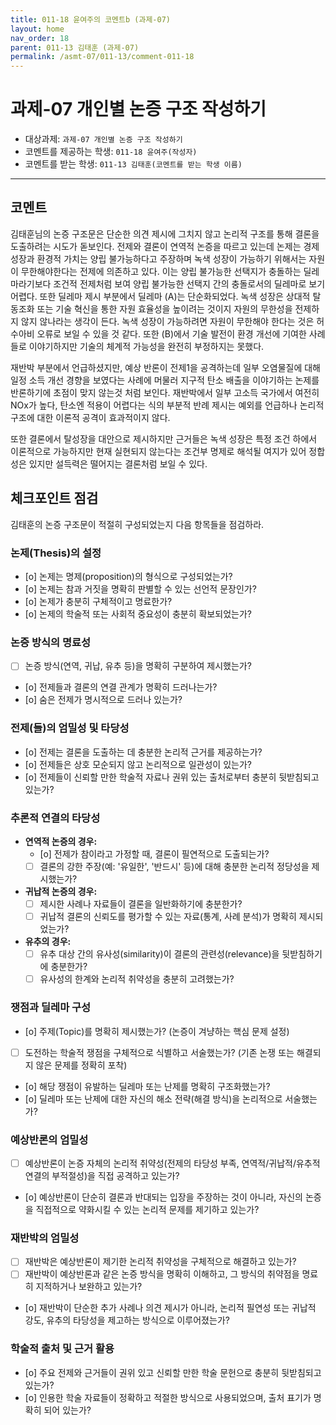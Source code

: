 ```yaml
---
title: 011-18 윤여주의 코멘트b (과제-07) 
layout: home
nav_order: 18
parent: 011-13 김태훈 (과제-07)
permalink: /asmt-07/011-13/comment-011-18
---
```


# 과제-07 개인별 논증 구조 작성하기

- 대상과제: `과제-07 개인별 논증 구조 작성하기`
- 코멘트를 제공하는 학생: `011-18 윤여주(작성자)` 
- 코멘트를 받는 학생: `011-13 김태훈(코멘트를 받는 학생 이름)` 

---

## 코멘트

김태훈님의 논증 구조문은 단순한 의견 제시에 그치지 않고 논리적 구조를 통해 결론을 도출하려는 시도가 돋보인다. 전제와 결론이 연역적 논증을 따르고 있는데 논제는 경제 성장과 환경적 가치는 양립 불가능하다고 주장하며 녹색 성장이 가능하기 위해서는 자원이 무한해야한다는 전제에 의존하고 있다. 이는 양립 불가능한 선택지가 충돌하는 딜레마라기보다 조건적 전제처럼 보여 양립 불가능한 선택지 간의 충돌로서의 딜레마로 보기 어렵다. 또한 딜레마 제시 부분에서 딜레마 (A)는 단순화되었다. 녹색 성장은 상대적 탈동조화 또는 기술 혁신을 통한 자원 효율성을 높이려는 것이지 자원의 무한성을 전제하지 않지 않나라는 생각이 든다. 녹색 성장이 가능하려면 자원이 무한해야 한다는 것은 허수아비 오류로 보일 수 있을 것 같다. 또한 (B)에서 기술 발전이 환경 개선에 기여한 사례들로 이야기하지만 기술의 체계적 가능성을 완전히 부정하지는 못했다. 

재반박 부분에서 언급하셨지만, 예상 반론이 전제1을 공격하는데 일부 오염물질에 대해 일정 소득 개선 경향을 보였다는 사례에 머물러 지구적 탄소 배출을 이야기하는 논제를 반론하기에 초점이 맞지 않는것 처럼 보인다. 재반박에서 일부 고소득 국가에서 여전히 NOx가 높다, 탄소엔 적용이 어렵다는 식의 부분적 반례 제시는 예외를 언급하나 논리적 구조에 대한 이론적 공격이 효과적이지 않다. 

또한 결론에서 탈성장을 대안으로 제시하지만 근거들은 녹색 성장은 특정 조건 하에서 이론적으로 가능하지만 현재 실현되지 않는다는 조건부 명제로 해석될 여지가 있어 정합성은 있지만 설득력은 떨어지는 결론처럼 보일 수 있다. 

## 체크포인트 점검

김태훈의 논증 구조문이 적절히 구성되었는지 다음 항목들을 점검하라.

### **논제(Thesis)의 설정**
- [o] 논제는 명제(proposition)의 형식으로 구성되었는가?
- [o] 논제는 참과 거짓을 명확히 판별할 수 있는 선언적 문장인가?
- [o] 논제가 충분히 구체적이고 명료한가?
- [o] 논제의 학술적 또는 사회적 중요성이 충분히 확보되었는가?

### **논증 방식의 명료성**
- [ ] 논증 방식(연역, 귀납, 유추 등)을 명확히 구분하여 제시했는가?
- [o] 전제들과 결론의 연결 관계가 명확히 드러나는가?
- [o] 숨은 전제가 명시적으로 드러나 있는가?

### **전제(들)의 엄밀성 및 타당성**
- [o] 전제는 결론을 도출하는 데 충분한 논리적 근거를 제공하는가?
- [o] 전제들은 상호 모순되지 않고 논리적으로 일관성이 있는가?
- [o] 전제들이 신뢰할 만한 학술적 자료나 권위 있는 출처로부터 충분히 뒷받침되고 있는가?

### **추론적 연결의 타당성**
- **연역적 논증의 경우:**
  - [o] 전제가 참이라고 가정할 때, 결론이 필연적으로 도출되는가?
  - [ ] 결론의 강한 주장(예: '유일한', '반드시' 등)에 대해 충분한 논리적 정당성을 제시했는가?

- **귀납적 논증의 경우:**
  - [ ] 제시한 사례나 자료들이 결론을 일반화하기에 충분한가?
  - [ ] 귀납적 결론의 신뢰도를 평가할 수 있는 자료(통계, 사례 분석)가 명확히 제시되었는가?

- **유추의 경우:**
  - [ ] 유추 대상 간의 유사성(similarity)이 결론의 관련성(relevance)을 뒷받침하기에 충분한가?
  - [ ] 유사성의 한계와 논리적 취약성을 충분히 고려했는가?

### **쟁점과 딜레마 구성**
- [o] 주제(Topic)를 명확히 제시했는가? (논증이 겨냥하는 핵심 문제 설정)
- [ ] 도전하는 학술적 쟁점을 구체적으로 식별하고 서술했는가? (기존 논쟁 또는 해결되지 않은 문제를 정확히 포착)
- [o] 해당 쟁점이 유발하는 딜레마 또는 난제를 명확히 구조화했는가?
- [o] 딜레마 또는 난제에 대한 자신의 해소 전략(해결 방식)을 논리적으로 서술했는가?

### **예상반론의 엄밀성**
- [ ] 예상반론이 논증 자체의 논리적 취약성(전제의 타당성 부족, 연역적/귀납적/유추적 연결의 부적절성)을 직접 공격하고 있는가?
- [o] 예상반론이 단순히 결론과 반대되는 입장을 주장하는 것이 아니라, 자신의 논증을 직접적으로 약화시킬 수 있는 논리적 문제를 제기하고 있는가?

### **재반박의 엄밀성**
- [ ] 재반박은 예상반론이 제기한 논리적 취약성을 구체적으로 해결하고 있는가?
- [ ] 재반박이 예상반론과 같은 논증 방식을 명확히 이해하고, 그 방식의 취약점을 명료히 지적하거나 보완하고 있는가?
- [o] 재반박이 단순한 추가 사례나 의견 제시가 아니라, 논리적 필연성 또는 귀납적 강도, 유추의 타당성을 제고하는 방식으로 이루어졌는가?

### **학술적 출처 및 근거 활용**
- [o] 주요 전제와 근거들이 권위 있고 신뢰할 만한 학술 문헌으로 충분히 뒷받침되고 있는가?
- [o] 인용한 학술 자료들이 정확하고 적절한 방식으로 사용되었으며, 출처 표기가 명확히 되어 있는가?

